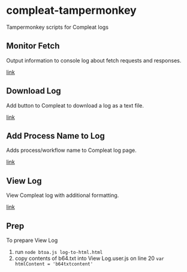 # compleat-tampermonkey

Tampermonkey scripts for Compleat logs

## Monitor Fetch

Output information to console log about fetch requests and responses.

[link](https://github.com/thambley/compleat-tampermonkey/raw/main/Monitor%20Fetch.user.js)

## Download Log

Add button to Compleat to download a log as a text file.

[link](https://github.com/thambley/compleat-tampermonkey/raw/main/Download%20New%20Log.user.js)

## Add Process Name to Log

Adds process/workflow name to Compleat log page.

[link](https://github.com/thambley/compleat-tampermonkey/raw/main/Add%20Process%20Name%20to%20New%20Log.user.js)

## View Log

View Compleat log with additional formatting.

[link](https://github.com/thambley/compleat-tampermonkey/raw/main/View%20New%20Log.user.js)

## Prep

To prepare View Log

1. run `node btoa.js log-to-html.html`
2. copy contents of b64.txt into View Log.user.js on line 20 `var htmlContent = 'b64txtcontent'`

